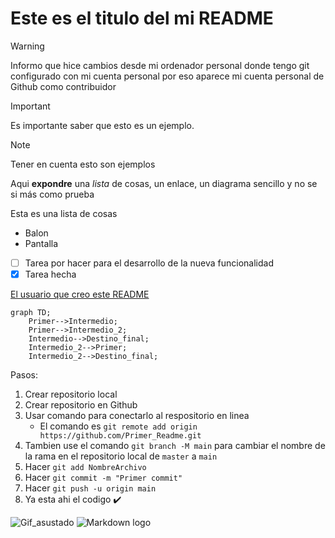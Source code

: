 # Este es el titulo del mi README

> [!WARNING]
> Informo que hice cambios desde mi ordenador personal donde tengo git configurado con mi cuenta personal por eso aparece mi cuenta personal de Github como contribuidor 

> [!IMPORTANT]
> Es importante saber que esto es un ejemplo.

> [!NOTE]
> Tener en cuenta esto son ejemplos 

Aqui **expondre** una *lista* de cosas, un enlace, un diagrama sencillo y no se si más como prueba

Esta es una lista de cosas

- Balon
- Pantalla
- [ ] Tarea por hacer para el desarrollo de la nueva funcionalidad
- [X] Tarea hecha

[El usuario que creo este README](https://github.com/Mestosc)

```mermaid
graph TD;
    Primer-->Intermedio;
    Primer-->Intermedio_2;
    Intermedio-->Destino_final;
    Intermedio_2-->Primer;
    Intermedio_2-->Destino_final;
```
Pasos:
1. Crear repositorio local
2. Crear repositorio en Github
3. Usar comando para conectarlo al respositorio en linea
   - El comando es `git remote add origin https://github.com/Primer_Readme.git`
4. Tambien use el comando `git branch -M main` para cambiar el nombre de la rama en el repositorio local de `master` a `main`	
5. Hacer `git add NombreArchivo`
6. Hacer `git commit -m "Primer commit"`
7. Hacer `git push -u origin main`
8. Ya esta ahi el codigo :heavy_check_mark:
 
![Gif_asustado](https://media.tenor.com/kViNoEitLToAAAAi/peepo-nervous.gif)
![Markdown logo](https://encrypted-tbn0.gstatic.com/images?q=tbn:ANd9GcQ3rGrxyxwbrtTBpYMrONJWKKZaxjtd2nRqKg&s)

